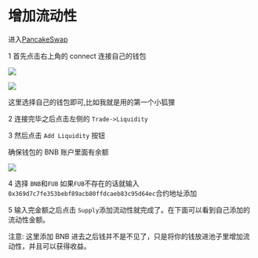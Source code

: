 # 增加流动性

进入[PancakeSwap](https://exchange.pancakeswap.finance/)

1 首先点击右上角的 connect 连接自己的钱包

![](/pancake-connect.png)

![](/pancake-wallet.png)

这里选择自己的钱包即可,比如我就是用的第一个小狐狸

2 连接完毕之后点击左侧的 `Trade->Liquidity`

3 然后点击 `Add Liquidity` 按钮

确保钱包的 BNB 账户里面有余额

![](/add-liquidity.png)

4 选择 `BNB`和`FUB` 如果`FUB`不存在的话就输入`0x369d7c7fe353bebf89acb80ffdcaeb83c95d64ec`合约地址添加

5 输入完金额之后点击 `Supply`添加流动性就完成了。在下面可以看到自己添加的流动性金额。

注意: 这里添加 BNB 进去之后钱并不是不见了，只是将你的钱放进池子里增加流动性，并且可以获得收益。
